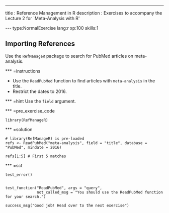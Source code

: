 ---
title       : Reference Management in R
description : Exercises to accompany the Lecture 2 for `Meta-Analysis with R'


--- type:NormalExercise lang:r  xp:100 skills:1
## Importing References

Use the `RefManageR` package to search for PubMed articles on meta-analysis.

*** =instructions
- Use the `ReadPubMed` function to find articles with `meta-analysis` in the title.
- Restrict the dates to 2016.

*** =hint 
Use the `field` argument.

*** =pre_exercise_code

```{r}
library(RefManageR)
```


*** =solution
```{r}
# library(RefManageR) is pre-loaded
refs <- ReadPubMed("meta-analysis", field = "title", database = "PubMed", mindate = 2016)

refs[1:5] # First 5 matches
```

*** =sct
```{r}
test_error()


test_function("ReadPubMed", args = "query",
              not_called_msg = "You should use the ReadPubMed function for your search.")

success_msg("Good job! Head over to the next exercise")
```
